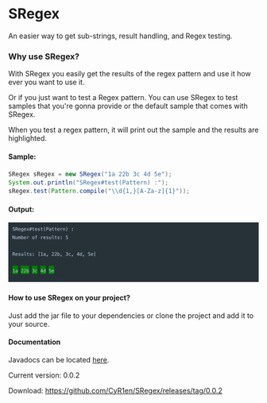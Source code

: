 # SRegex
An easier way to get sub-strings, result handling, and Regex testing.

### Why use SRegex?
With SRegex you easily get the results of the regex pattern and use it how ever you want to use it.

Or if you just want to test a Regex pattern. You can use SRegex to test samples that you're gonna provide or the default sample that comes with SRegex.

When you test a regex pattern, it will print out the sample and the results are highlighted.

#### Sample:
```java
SRegex sRegex = new SRegex("1a 22b 3c 4d 5e");
System.out.println("SRegex#test(Pattern) :");
sRegex.test(Pattern.compile("\\d{1,}[A-Za-z]{1}"));
```

#### Output:
![Output](https://raw.githubusercontent.com/CyR1en/SRegex/master/src/test/resources/Output.png)

#### How to use SRegex on your project?
Just add the jar file to your dependencies or clone the project and add it to your source.

#### Documentation
Javadocs can be located [here](https://github.cyr1en.com/docs/sregex/).

Current version: 0.0.2

Download: https://github.com/CyR1en/SRegex/releases/tag/0.0.2
